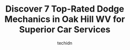 ---
layout: ampstory
image: https://images.unsplash.com/photo-1567346495660-baf9ca9d661a?ixlib=rb-4.0.3&ixid=MnwxMjA3fDB8MHxwaG90by1wYWdlfHx8fGVufDB8fHx8&auto=format&fit=crop&w=640&h=853&q=80
author: techidn
featured: false
description: If youre in need of trustworthy and skilled Dodge Mechanic in Oak Hill WV, USA, youll be pleased to discover the 7 best Dodge Mechanic in town. Their expertise and commitment to customer s
title: Discover 7 Top-Rated Dodge Mechanics in Oak Hill WV for Superior Car Services
cover:
   title: Discover 7 Top-Rated Dodge Mechanics in Oak Hill WV for Superior Car Services
   subtitle: Rickpate
   background: https://images.unsplash.com/photo-1567346495660-baf9ca9d661a?ixlib=rb-4.0.3&ixid=MnwxMjA3fDB8MHxwaG90by1wYWdlfHx8fGVufDB8fHx8&auto=format&fit=crop&w=640&h=853&q=80

pages: 
 - layout: thirds
   top: <h1>#1 OReilly Auto Parts</h1>
   bottom: "<p>I was surprised they actually had the part I needed. They had it shipped to their location and it was there when they said it would arrive.</p>"
   background: https://www.knot35.com/toplist/wp-content/uploads/2023/06/best-dodge-mechanic-1-in-oak-hill-wv-1685837010.jpeg
   backgroundblur: true
 - layout: thirds
   top: <h1>#2 DTE Repair & Towing</h1>
   bottom: "<p>1101 Main St E, Oak Hill, WV 25901, United States</p>"
   background: https://www.knot35.com/toplist/wp-content/uploads/2023/06/best-dodge-mechanic-2-in-oak-hill-wv-1685837010.jpeg
   cta:
      link: https://www.knot35.com/toplist/discover-7-top-rated-dodge-mechanics-in-oak-hill-wv-for-superior-car-services/
      text: Discover 7 Top-Rated Dodge Mechanics in Oak Hill WV for Superior Car Services
 - layout: thirds
   top: <h1>#3 Davis Automotive</h1>
   bottom: "<p>500 Main St, Oak Hill, WV 25901, United States</p>"
   background: https://www.knot35.com/toplist/wp-content/uploads/2023/06/best-dodge-mechanic-3-in-oak-hill-wv-1685837011.jpeg
   cta:
      link: https://www.knot35.com/toplist/discover-7-top-rated-dodge-mechanics-in-oak-hill-wv-for-superior-car-services/
      text: Discover 7 Top-Rated Dodge Mechanics in Oak Hill WV for Superior Car Services
 - layout: thirds
   top: <h1>#4 Plateau Auto Repair</h1>
   bottom: "<p>130 Main St, Oak Hill, WV 25901, United States</p>"
   background: https://images.unsplash.com/photo-1484589065579-248aad0d8b13?ixlib=rb-4.0.3&ixid=MnwxMjA3fDB8MHxwaG90by1wYWdlfHx8fGVufDB8fHx8&auto=format&fit=crop&w=640&h=853&q=80
   cta:
      link: https://www.knot35.com/toplist/discover-7-top-rated-dodge-mechanics-in-oak-hill-wv-for-superior-car-services/
      text: Discover 7 Top-Rated Dodge Mechanics in Oak Hill WV for Superior Car Services
 - layout: thirds
   top: <h1>#5 Brians Service Center</h1>
   bottom: "<p>409 Main St, Oak Hill, WV 25901, United States</p>"
   background: https://plus.unsplash.com/premium_photo-1664640458616-3c74f8cb4589?ixlib=rb-4.0.3&ixid=MnwxMjA3fDB8MHxwaG90by1wYWdlfHx8fGVufDB8fHx8&auto=format&fit=crop&w=640&h=853&q=80
   cta:
      link: https://www.knot35.com/toplist/discover-7-top-rated-dodge-mechanics-in-oak-hill-wv-for-superior-car-services/
      text: Discover 7 Top-Rated Dodge Mechanics in Oak Hill WV for Superior Car Services
 - layout: thirds
   top: <h1>#6 Prudence Used Auto Sales</h1>
   bottom: "<p>1527 Main St E, Oak Hill, WV 25901, United States</p>"
   background: https://images.unsplash.com/photo-1546497974-b213c9efb599?ixlib=rb-4.0.3&ixid=MnwxMjA3fDB8MHxwaG90by1wYWdlfHx8fGVufDB8fHx8&auto=format&fit=crop&w=640&h=853&q=80
   cta:
      link: https://www.knot35.com/toplist/discover-7-top-rated-dodge-mechanics-in-oak-hill-wv-for-superior-car-services/
      text: Discover 7 Top-Rated Dodge Mechanics in Oak Hill WV for Superior Car Services
 - layout: thirds
   top: <h1>#7 King Coal Chevrolet Service</h1>
   bottom: "<p>1508 Main St E, Oak Hill, WV 25901, United States</p>"
   background: https://images.unsplash.com/photo-1462556791646-c201b8241a94?ixlib=rb-4.0.3&ixid=MnwxMjA3fDB8MHxwaG90by1wYWdlfHx8fGVufDB8fHx8&auto=format&fit=crop&w=640&h=853&q=80
   cta:
      link: https://www.knot35.com/toplist/discover-7-top-rated-dodge-mechanics-in-oak-hill-wv-for-superior-car-services/
      text: Discover 7 Top-Rated Dodge Mechanics in Oak Hill WV for Superior Car Services
 - layout: thirds
   middle: Continue reading...
   background: https://images.unsplash.com/photo-1574169208507-84376144848b?ixlib=rb-4.0.3&ixid=MnwxMjA3fDB8MHxwaG90by1wYWdlfHx8fGVufDB8fHx8&auto=format&fit=crop&w=640&h=853&q=80
   cta:
      link: https://www.knot35.com/toplist/discover-7-top-rated-dodge-mechanics-in-oak-hill-wv-for-superior-car-services/
      text: Discover 7 Top-Rated Dodge Mechanics in Oak Hill WV for Superior Car Services
      
---